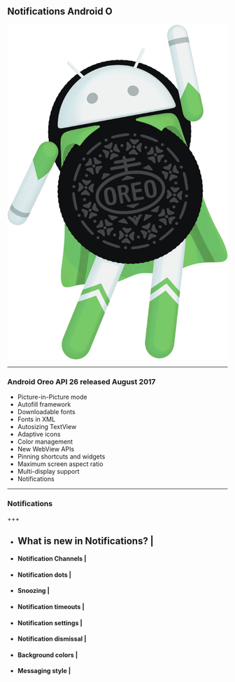 ## Notifications Android O

![Image-Absolute](assets/android-oreo.png)

---
### Android Oreo API 26 released August 2017
<ul>
    <li class="fragment">Picture-in-Picture mode</li>
    <li class="fragment">Autofill framework</li>
    <li class="fragment">Downloadable fonts</li>
    <li class="fragment">Fonts in XML</li>
    <li class="fragment">Autosizing TextView</li>
    <li class="fragment">Adaptive icons</li>
    <li class="fragment">Color management</li>
    <li class="fragment">New WebView APIs</li>
    <li class="fragment">Pinning shortcuts and widgets</li>
    <li class="fragment">Maximum screen aspect ratio</li>
    <li class="fragment">Multi-display support</li>
    <li class="fragment">Notifications</li>
</ul>

---

### Notifications


+++

- ## What is new in Notifications? |
- #### Notification Channels |
- #### Notification dots |
- #### Snoozing |
- #### Notification timeouts |
- #### Notification settings |
- #### Notification dismissal |
- #### Background colors |
- #### Messaging style |

